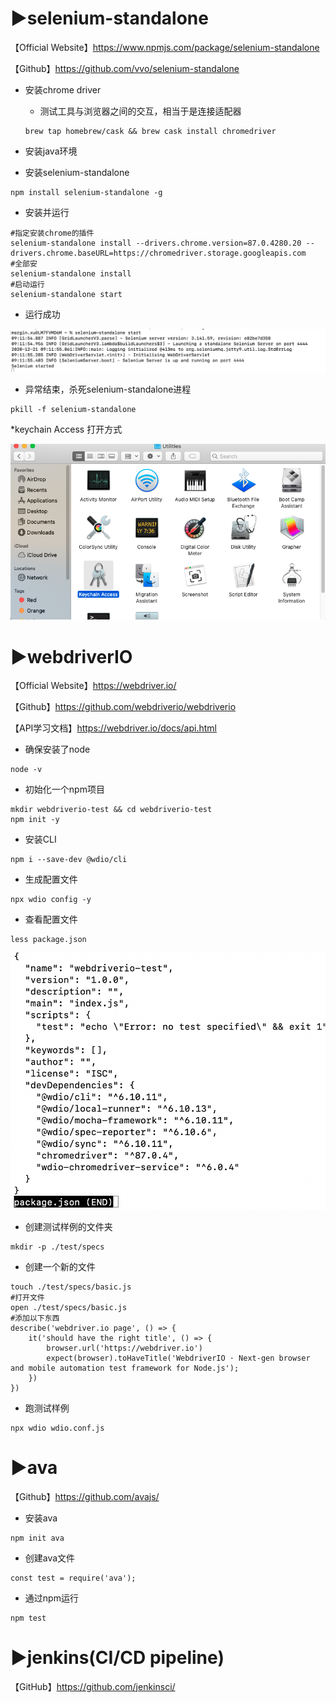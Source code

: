 # ▶selenium-standalone

【Official Website】https://www.npmjs.com/package/selenium-standalone

【Github】https://github.com/vvo/selenium-standalone

- 安装chrome driver

  - 测试工具与浏览器之间的交互，相当于是连接适配器

  ```shell
  brew tap homebrew/cask && brew cask install chromedriver
  ```

- 安装java环境

- 安装selenium-standalone

```shell
npm install selenium-standalone -g
```

- 安装并运行

```shell
#指定安装chrome的插件
selenium-standalone install --drivers.chrome.version=87.0.4280.20 --drivers.chrome.baseURL=https://chromedriver.storage.googleapis.com
#全部安
selenium-standalone install
#启动运行
selenium-standalone start
```

- 运行成功

![image-20201221091258602](Tools.assets/image-20201221091258602.png)

- 异常结束，杀死selenium-standalone进程

```shell
pkill -f selenium-standalone
```

*keychain Access 打开方式

![image-20201218102632986](Tools.assets/image-20201218102632986.png)

# ▶webdriverIO

【Official Website】https://webdriver.io/

【Github】https://github.com/webdriverio/webdriverio

【API学习文档】https://webdriver.io/docs/api.html

- 确保安装了node

```shell
node -v
```

- 初始化一个npm项目

```shell
mkdir webdriverio-test && cd webdriverio-test
npm init -y
```

- 安装CLI

```shell
npm i --save-dev @wdio/cli
```

- 生成配置文件

```shell
npx wdio config -y
```

- 查看配置文件

```shell
less package.json
```

![image-20201221093333539](Tools.assets/image-20201221093333539.png)



- 创建测试样例的文件夹

```shell
mkdir -p ./test/specs
```

- 创建一个新的文件

```shell
touch ./test/specs/basic.js
#打开文件
open ./test/specs/basic.js
#添加以下东西
describe('webdriver.io page', () => {
    it('should have the right title', () => {
        browser.url('https://webdriver.io')
        expect(browser).toHaveTitle('WebdriverIO · Next-gen browser and mobile automation test framework for Node.js');
    })
})
```

- 跑测试样例

```shell
npx wdio wdio.conf.js
```





# ▶ava

【Github】https://github.com/avajs/

- 安装ava

```shell
npm init ava
```

- 创建ava文件

```shell
const test = require('ava');

```

- 通过npm运行

```shell
npm test
```



# ▶jenkins(CI/CD pipeline)

【GitHub】https://github.com/jenkinsci/

